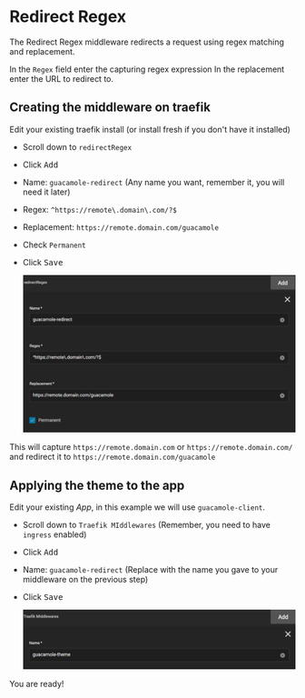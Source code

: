 # Redirect Regex

The Redirect Regex middleware redirects a request using regex matching and replacement.

In the `Regex` field enter the capturing regex expression
In the replacement enter the URL to redirect to.

## Creating the middleware on traefik

Edit your existing traefik install (or install fresh if you don't have it installed)

- Scroll down to `redirectRegex`
- Click <kbd>Add</kbd>
- Name: `guacamole-redirect` (Any name you want, remember it, you will need it later)
- Regex: `^https://remote\.domain\.com/?$`
- Replacement: `https://remote.domain.com/guacamole`
- Check `Permanent`
- Click <kbd>Save</kbd>

  ![traefik-regex-redirect-fields](img/traefik-regex-redirect-fields.png)

This will capture `https://remote.domain.com` or `https://remote.domain.com/`
and redirect it to `https://remote.domain.com/guacamole`

## Applying the theme to the app

Edit your existing _App_, in this example we will use `guacamole-client`.

- Scroll down to `Traefik MIddlewares` (Remember, you need to have `ingress` enabled)
- Click <kbd>Add</kbd>
- Name: `guacamole-redirect` (Replace with the name you gave to your middleware on the previous step)
- Click <kbd>Save</kbd>

  ![traefik-regex-redirect-app](img/traefik-regex-redirect-app.png)

You are ready!
